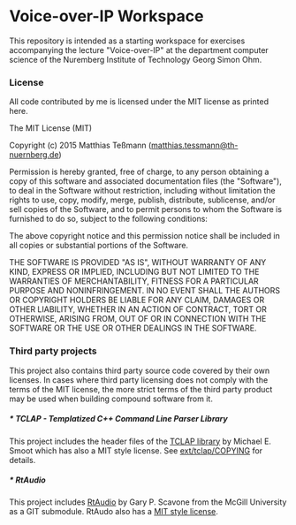 # Voice-over-IP Workspace

This repository is intended as a starting workspace for exercises accompanying
the lecture "Voice-over-IP" at the department computer science of the Nuremberg
Institute of Technology Georg Simon Ohm.

### License
All code contributed by me is licensed under the MIT license as printed here.

The MIT License (MIT)

Copyright (c) 2015 Matthias Teßmann (matthias.tessmann@th-nuernberg.de)

Permission is hereby granted, free of charge, to any person obtaining a copy
of this software and associated documentation files (the "Software"), to deal
in the Software without restriction, including without limitation the rights
to use, copy, modify, merge, publish, distribute, sublicense, and/or sell
copies of the Software, and to permit persons to whom the Software is
furnished to do so, subject to the following conditions:

The above copyright notice and this permission notice shall be included in
all copies or substantial portions of the Software.

THE SOFTWARE IS PROVIDED "AS IS", WITHOUT WARRANTY OF ANY KIND, EXPRESS OR
IMPLIED, INCLUDING BUT NOT LIMITED TO THE WARRANTIES OF MERCHANTABILITY,
FITNESS FOR A PARTICULAR PURPOSE AND NONINFRINGEMENT. IN NO EVENT SHALL THE
AUTHORS OR COPYRIGHT HOLDERS BE LIABLE FOR ANY CLAIM, DAMAGES OR OTHER
LIABILITY, WHETHER IN AN ACTION OF CONTRACT, TORT OR OTHERWISE, ARISING FROM,
OUT OF OR IN CONNECTION WITH THE SOFTWARE OR THE USE OR OTHER DEALINGS IN
THE SOFTWARE.

### Third party projects

This project also contains third party source code covered by their own
licenses. In cases where third party licensing does not comply with the
terms of the MIT license, the more strict terms of the third party product may
be used when building compound software from it.

##### * TCLAP - Templatized C++ Command Line Parser Library

This project includes the header files of the [TCLAP library](http://tclap.sourceforge.net/)
by Michael E. Smoot which has also a MIT style license. See [ext/tclap/COPYING](ext/tclap/COPYING)
for details.

##### * RtAudio

This project includes [RtAudio](https://www.music.mcgill.ca/~gary/rtaudio/) by Gary P. Scavone
from the McGill University as a GIT submodule. RtAudo also has a [MIT style license](https://github.com/cli-hlt/rtaudio/blob/master/readme).
